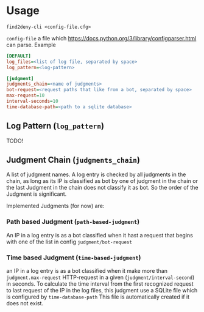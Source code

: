 # Usage


`find2deny-cli <config-file.cfg>`

`config-file` a file which https://docs.python.org/3/library/configparser.html
can parse. Example

```ini
[DEFAULT]
log_files=<list of log file, separated by space>
log_pattern=<log-pattern>

[judgment]
judgments_chain=<name of judgments>
bot-request=<request paths that like from a bot, separated by space>
max-request=10
interval-seconds=10
time-database-path=<path to a sqlite database>
``` 


## Log Pattern (`log_pattern`)

TODO!

## Judgment Chain (`judgments_chain`)

A list of judgment names. A log entry is checked by all judgments in the chain, as long as its IP is classified as 
bot by one of judgment in the chain or the last Judgment in the chain does not classify it as bot. So the order
of the Judgment is significant.

Implemented Judgments (for now) are:

### Path based Judgment (`path-based-judgment`)

An IP in a log entry is as a bot classified when it hast a request that begins
with one of the list in config `judgment/bot-request`

### Time based Judgment (`time-based-judgment`)


an IP in a log entry is as a bot classified when it make more than `judgment.max-request` HTTP-request
in a given (`judgment/interval-second`) in seconds. To calculate the time interval from the first recognized request
to last request of the IP in the log files, this judgment use a SQLite file which is configured by `time-database-path`
This file is automatically created if it does not exist.